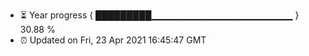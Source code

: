 - ⏳ Year progress { █████████▁▁▁▁▁▁▁▁▁▁▁▁▁▁▁▁▁▁▁▁▁ } 30.88 %
- ⏰ Updated on Fri, 23 Apr 2021 16:45:47 GMT

